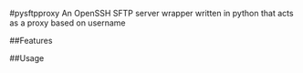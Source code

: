#pysftpproxy
An OpenSSH SFTP server wrapper written in python that acts as a proxy based on username

##Features

##Usage


